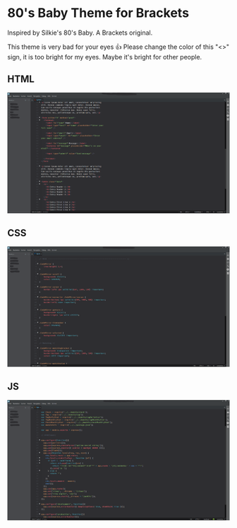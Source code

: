 80's Baby Theme for Brackets
============================

Inspired by Silkie's 80's Baby. A Brackets original.

This theme is very bad for your eyes :+1:
Please change the color of this "<>" sign, it is too bright for my eyes. Maybe it's bright for other people.

## HTML
![HTML Screenshot](https://github.com/Brackets-Themes/80sBaby/blob/master/screenshots/html.png)

## CSS
![CSS Screenshot](https://github.com/Brackets-Themes/80sBaby/blob/master/screenshots/css.png)

## JS
![JS Screenshot](https://github.com/Brackets-Themes/80sBaby/blob/master/screenshots/js.png)
